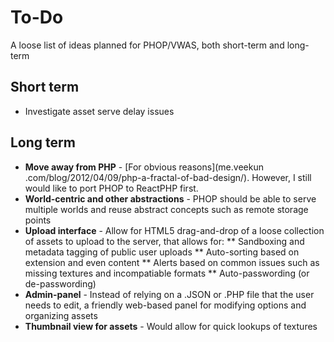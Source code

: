 # To-Do
A loose list of ideas planned for PHOP/VWAS, both short-term and long-term

## Short term
* Investigate asset serve delay issues

## Long term
* **Move away from PHP** - [For obvious reasons](me.veekun
.com/blog/2012/04/09/php-a-fractal-of-bad-design/). However, I still would like to port
 PHOP to ReactPHP first.
* **World-centric and other abstractions** - PHOP should be able to serve multiple
worlds and reuse abstract concepts such as remote storage points
* **Upload interface** - Allow for HTML5 drag-and-drop of a loose collection of assets
to upload to the server, that allows for:
** Sandboxing and metadata tagging of public user uploads
** Auto-sorting based on extension and even content
** Alerts based on common issues such as missing textures and incompatiable formats
** Auto-passwording (or de-passwording)
* **Admin-panel** - Instead of relying on a .JSON or .PHP file that the user needs to
edit, a friendly web-based panel for modifying options and organizing assets
* **Thumbnail view for assets** - Would allow for quick lookups of textures